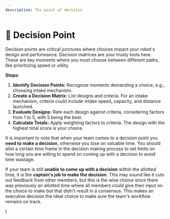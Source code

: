 ```yaml
---
description: The point of decision
---
```


# 📌 Decision Point

Decision points are critical junctures where choices impact your robot's design and performance. Decision matrices are your trusty tools here. These are key moments where you must choose between different paths, like prioritizing speed or utility.

**Steps:**

1. **Identify Decision Points:** Recognize moments demanding a choice, e.g., choosing intake mechanism.
2. **Create a Decision Matrix:** List designs and criteria. For an intake mechanism, criteria could include intake speed, capacity, and distance launched.
3. **Evaluate Designs:** Rate each design against criteria, considering factors from 1 to 5, with 5 being the best.
4. **Calculate Totals:** Apply weighting factors to criteria. The design with the highest total score is your choice.

It is important to note that when your team comes to a decision point you **need to make a decision**, otherwise you lose on valuable time. You should allot a certain time frame in the decision making process to set limits on how long you are willing to spend on coming up with a decision to avoid time wastage.

If your team is still **unable to come up with a decision** within the allotted time, it is the **captain's job to make the decision**. This may sound like it cuts out feedback from other members, but this is the wise choice since there was previously an allotted time where all members could give their input on the choice to make but that didn't result in a consensus. This makes an executive decision the ideal choice to make sure the team's workflow remains on track.



\
